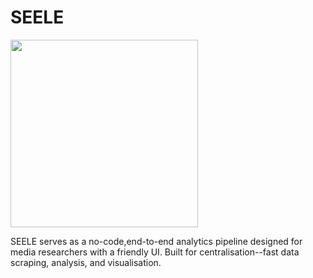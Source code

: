 # SEELE


<img src="https://user-images.githubusercontent.com/3579142/138584393-7ea8ba7b-0a2f-4946-bc54-f4dc1f30b9e0.png" height="300">


SEELE serves as a no-code,end-to-end analytics pipeline designed for media researchers with a friendly UI. Built for centralisation--fast data scraping, analysis, and visualisation.
